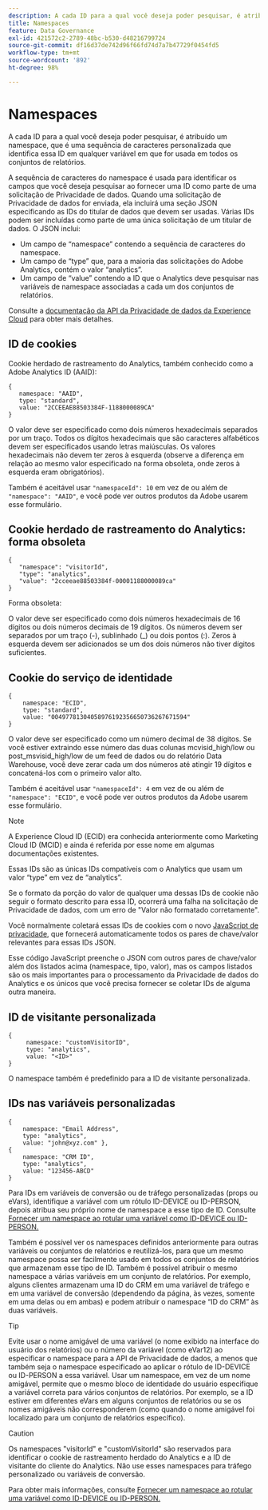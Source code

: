 ```yaml
---
description: A cada ID para a qual você deseja poder pesquisar, é atribuído um namespace, que é uma sequência de caracteres personalizada que identifica essa ID em qualquer variável em que for usada em todos os conjuntos de relatórios.
title: Namespaces
feature: Data Governance
exl-id: 421572c2-2789-48bc-b530-d48216799724
source-git-commit: df16d37de742d96f66fd74d7a7b47729f0454fd5
workflow-type: tm+mt
source-wordcount: '892'
ht-degree: 98%

---
```


# Namespaces

A cada ID para a qual você deseja poder pesquisar, é atribuído um namespace, que é uma sequência de caracteres personalizada que identifica essa ID em qualquer variável em que for usada em todos os conjuntos de relatórios.

A sequência de caracteres do namespace é usada para identificar os campos que você deseja pesquisar ao fornecer uma ID como parte de uma solicitação de Privacidade de dados. Quando uma solicitação de Privacidade de dados for enviada, ela incluirá uma seção JSON especificando as IDs do titular de dados que devem ser usadas. Várias IDs podem ser incluídas como parte de uma única solicitação de um titular de dados. O JSON inclui:

* Um campo de “namespace” contendo a sequência de caracteres do namespace.
* Um campo de “type” que, para a maioria das solicitações do Adobe Analytics, contém o valor “analytics”.
* Um campo de “value” contendo a ID que o Analytics deve pesquisar nas variáveis de namespace associadas a cada um dos conjuntos de relatórios.

Consulte a [documentação da API da Privacidade de dados da Experience Cloud](https://experienceleague.adobe.com/docs/experience-platform/privacy/api/overview.html?lang=en) para obter mais detalhes.

## ID de cookies

Cookie herdado de rastreamento do Analytics, também conhecido como a Adobe Analytics ID (AAID):

```
{
   namespace: "AAID",
   type: "standard",
   value: "2CCEEAE88503384F-1188000089CA"
}
```

O valor deve ser especificado como dois números hexadecimais separados por um traço. Todos os dígitos hexadecimais que são caracteres alfabéticos devem ser especificados usando letras maiúsculas. Os valores hexadecimais não devem ter zeros à esquerda (observe a diferença em relação ao mesmo valor especificado na forma obsoleta, onde zeros à esquerda eram obrigatórios).

Também é aceitável usar `"namespaceId": 10` em vez de ou além de `"namespace": "AAID"`, e você pode ver outros produtos da Adobe usarem esse formulário.

## Cookie herdado de rastreamento do Analytics: forma obsoleta

```
{
   "namespace": "visitorId",
   "type": "analytics",
   "value": "2cceeae88503384f-00001188000089ca"
}
```

Forma obsoleta:

O valor deve ser especificado como dois números hexadecimais de 16 dígitos ou dois números decimais de 19 dígitos. Os números devem ser separados por um traço (-), sublinhado (_) ou dois pontos (:). Zeros à esquerda devem ser adicionados se um dos dois números não tiver dígitos suficientes.

## Cookie do serviço de identidade

```
{
    namespace: "ECID",
    type: "standard",
    value: "00497781304058976192356650736267671594"
}
```

O valor deve ser especificado como um número decimal de 38 dígitos. Se você estiver extraindo esse número das duas colunas mcvisid\_high/low ou post\_msvisid\_high/low de um feed de dados ou do relatório Data Warehouse, você deve zerar cada um dos números até atingir 19 dígitos e concatená-los com o primeiro valor alto.

Também é aceitável usar `"namespaceId": 4` em vez de ou além de `"namespace": "ECID"`, e você pode ver outros produtos da Adobe usarem esse formulário.

>[!NOTE]
>
>A Experience Cloud ID (ECID) era conhecida anteriormente como Marketing Cloud ID (MCID) e ainda é referida por esse nome em algumas documentações existentes.
>
>Essas IDs são as únicas IDs compatíveis com o Analytics que usam um valor “type” em vez de “analytics”.

Se o formato da porção do valor de qualquer uma dessas IDs de cookie não seguir o formato descrito para essa ID, ocorrerá uma falha na solicitação de Privacidade de dados, com um erro de &quot;Valor não formatado corretamente&quot;.

Você normalmente coletará essas IDs de cookies com o novo [JavaScript de privacidade](https://developer.adobe.com/experience-platform-apis/references/privacy-service/), que fornecerá automaticamente todos os pares de chave/valor relevantes para essas IDs JSON.

Esse código JavaScript preenche o JSON com outros pares de chave/valor além dos listados acima (namespace, tipo, valor), mas os campos listados são os mais importantes para o processamento da Privacidade de dados do Analytics e os únicos que você precisa fornecer se coletar IDs de alguma outra maneira.

## ID de visitante personalizada

```
{
     namespace: "customVisitorID",
     type: "analytics",
     value: "<ID>"
}
```

O namespace também é predefinido para a ID de visitante personalizada.

## IDs nas variáveis personalizadas

```
{
    namespace: "Email Address",
    type: "analytics", 
    value: "john@xyz.com" }, 
{
    namespace: "CRM ID", 
    type: "analytics", 
    value: "123456-ABCD" 
}
```

Para IDs em variáveis de conversão ou de tráfego personalizadas (props ou eVars), identifique a variável com um rótulo ID-DEVICE ou ID-PERSON, depois atribua seu próprio nome de namespace a esse tipo de ID. Consulte [Fornecer um namespace ao rotular uma variável como ID-DEVICE ou ID-PERSON.](gdpr-labels.md)

Também é possível ver os namespaces definidos anteriormente para outras variáveis ou conjuntos de relatórios e reutilizá-los, para que um mesmo namespace possa ser facilmente usado em todos os conjuntos de relatórios que armazenam esse tipo de ID. Também é possível atribuir o mesmo namespace a várias variáveis em um conjunto de relatórios. Por exemplo, alguns clientes armazenam uma ID do CRM em uma variável de tráfego e em uma variável de conversão (dependendo da página, às vezes, somente em uma delas ou em ambas) e podem atribuir o namespace “ID do CRM” às duas variáveis.

>[!TIP]
>
>Evite usar o nome amigável de uma variável (o nome exibido na interface do usuário dos relatórios) ou o número da variável (como eVar12) ao especificar o namespace para a API de Privacidade de dados, a menos que também seja o namespace especificado ao aplicar o rótulo de ID-DEVICE ou ID-PERSON a essa variável. Usar um namespace, em vez de um nome amigável, permite que o mesmo bloco de identidade do usuário especifique a variável correta para vários conjuntos de relatórios. Por exemplo, se a ID estiver em diferentes eVars em alguns conjuntos de relatórios ou se os nomes amigáveis não corresponderem (como quando o nome amigável foi localizado para um conjunto de relatórios específico).

>[!CAUTION]
>
>Os namespaces &quot;visitorId&quot; e &quot;customVisitorId&quot; são reservados para identificar o cookie de rastreamento herdado do Analytics e a ID de visitante do cliente do Analytics. Não use esses namespaces para tráfego personalizado ou variáveis de conversão.

Para obter mais informações, consulte [Fornecer um namespace ao rotular uma variável como ID-DEVICE ou ID-PERSON.](/help/admin/c-data-governance/gdpr-labels.md)
